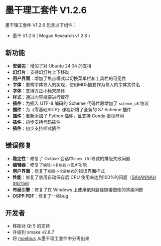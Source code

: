 # 墨干理工套件 V1.2.6
墨干理工套件 V1.2.6 包含以下组件：
+ 墨干 V1.2.6 ( Mogan Research v1.2.6 )

## 新功能

+ **安装包**：增加了对 Ubuntu 24.04 的支持
+ **幻灯片**：支持幻灯片上下移动
+ **用户界面**：增加了焦点模式以切换菜单栏和工具栏的可见性
+ **字体**：重构字体导入的实现，使用MD5摘要作为导入的字体文件名
+ **字体**：支持方正小标宋简体
+ **样式**：通过内容摘要进行缓存
+ **插件**：为插入 UTF-8 编码的 Scheme 代码片段增加了 `scheme_u8` 协议
+ **插件**：为《零基础SICP》课程新增了全新的 S7 Scheme 插件
+ **插件**：重新添加了 Python 插件，且支持 Conda 虚拟环境
+ **插件**：初步支持代码插件
+ **插件**：初步支持样式插件

## 错误修复

+ **稳定性**：修复了 Octave 会话中`ones (0)`导致的排版失败问题
+ **编辑器**：修复了`编辑->复制到->图片`功能
+ **用户界面**：修复了`视图->全屏模式`的错误界面样式
+ **性能**：修复了禁用自动保存后 CPU 使用率达到100%的问题（[SAVANNAH #62156](https://savannah.gnu.org/bugs/?62156)）
+ **布局引擎**：修复了在 Windows 上使用绝对路径链接图像的渲染问题
+ **OSPP PDF**：修复了一些bug

## 开发者
+ 移除对 Qt 5 的支持
+ 升级到 xmake v2.8.7
+ 将 [moebius](https://github.com/XmacsLabs/moebius) 从墨干理工套件中分离出来
